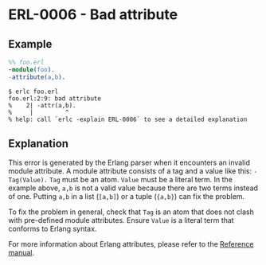 # ERL-0006 - Bad attribute

## Example

```erlang
%% foo.erl
-module(foo).
-attribute(a,b).
```

```
$ erlc foo.erl
foo.erl:2:9: bad attribute
%    2| -attr(a,b).
%     |         ^
% help: call `erlc -explain ERL-0006` to see a detailed explanation
```

## Explanation

This error is generated by the Erlang parser when it encounters an invalid
module attribute. A module attribute consists of a tag and a value like
this: `-Tag(Value).` `Tag` must be an atom. `Value` must be a literal term.
In the example above, `a,b` is not a valid value because there are two terms
instead of one. Putting `a,b` in a list (`[a,b]`) or a tuple (`{a,b}`) can
fix the problem.

To fix the problem in general, check that `Tag` is an atom that does not
clash with pre-defined module attributes. Ensure `Value` is a literal term
that conforms to Erlang syntax.

For more information about Erlang attributes, please refer to the 
[Reference manual](`e:system:ref_man_modules`).